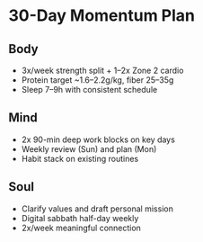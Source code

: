 # 30-Day Momentum Plan

## Body
- 3x/week strength split + 1–2x Zone 2 cardio
- Protein target ~1.6–2.2g/kg, fiber 25–35g
- Sleep 7–9h with consistent schedule

## Mind
- 2x 90-min deep work blocks on key days
- Weekly review (Sun) and plan (Mon)
- Habit stack on existing routines

## Soul
- Clarify values and draft personal mission
- Digital sabbath half-day weekly
- 2x/week meaningful connection

